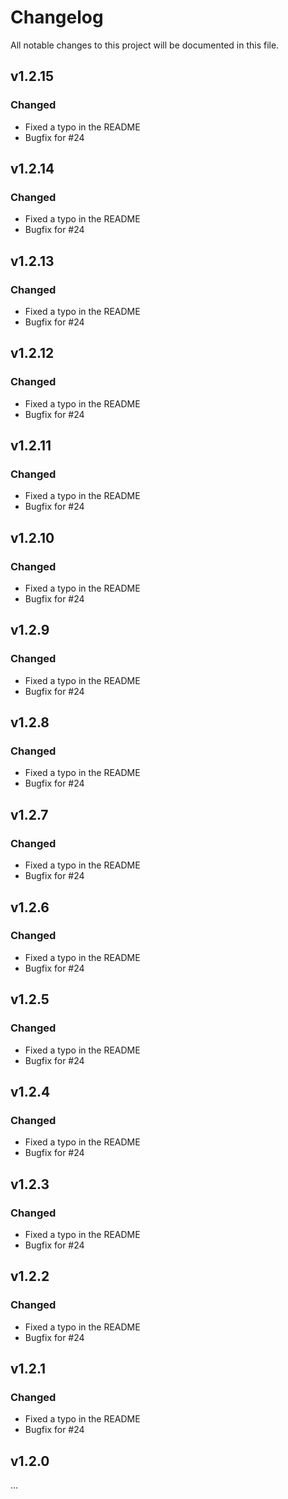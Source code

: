 # Changelog
All notable changes to this project will be documented in this file.

## v1.2.15
### Changed
- Fixed a typo in the README
- Bugfix for #24

## v1.2.14
### Changed
- Fixed a typo in the README
- Bugfix for #24

## v1.2.13
### Changed
- Fixed a typo in the README
- Bugfix for #24

## v1.2.12
### Changed
- Fixed a typo in the README
- Bugfix for #24

## v1.2.11
### Changed
- Fixed a typo in the README
- Bugfix for #24

## v1.2.10
### Changed
- Fixed a typo in the README
- Bugfix for #24

## v1.2.9
### Changed
- Fixed a typo in the README
- Bugfix for #24

## v1.2.8
### Changed
- Fixed a typo in the README
- Bugfix for #24

## v1.2.7
### Changed
- Fixed a typo in the README
- Bugfix for #24

## v1.2.6
### Changed
- Fixed a typo in the README
- Bugfix for #24

## v1.2.5
### Changed
- Fixed a typo in the README
- Bugfix for #24

## v1.2.4
### Changed
- Fixed a typo in the README
- Bugfix for #24

## v1.2.3
### Changed
- Fixed a typo in the README
- Bugfix for #24

## v1.2.2
### Changed
- Fixed a typo in the README
- Bugfix for #24

## v1.2.1
### Changed
- Fixed a typo in the README
- Bugfix for #24

## v1.2.0
...
